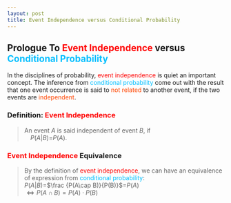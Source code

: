 ```yaml
---
layout: post
title: Event Independence versus Conditional Probability
---
```


## Prologue To <font color="Red">Event Independence</font> versus <font color="DeepSkyBlue">Conditional Probability</font>
<p class="message">
In the disciplines of probability, <font color="Red">event independence</font> is quiet an important concept.  
The inference from <font color="DeepSkyBlue">conditional probability</font> come out with the result that one event occurrence is said to <font color="OrangeRed">not related</font> to another event, if the two events are <font color="OrangeRed">independent</font>.  
</p>

### Definition: <font color="Red">Event Independence</font>
>An event $A$ is said independent of event $B$, if  
>$\;\;\;\;P(A\vert B)$=$P(A)$.  

### <font color="Red">Event Independence</font> Equivalence
>By the definition of <font color="Red">event independence</font>, we can have an equivalence of expression from <font color="DeepSkyBlue">conditional probability</font>:  
>$P(A\vert B)$=$\frac {P(A\cap B)}{P(B)}$=$P(A)$  
>$\Leftrightarrow P(A\cap B)=P(A)\cdot P(B)$  

<!-- Γ -->
<!-- \Omega -->
<!-- \subset -->
<!-- \cap intersection -->
<!-- \cup union -->
<!-- P(A\vert C) -->
<!-- \Rightarrow -->
<!-- \Leftarrow -->
<!-- \Leftrightarrow -->
<!-- \frac{\Gamma(k + n)}{\Gamma(n)} \frac{1}{r^k}  -->
<!-- \mbox{\large$\vert$}\nolimits_0^\infty -->
<!-- \vert_0^\infty -->
<!-- \vert_{0.5}^{\infty} -->
<!-- &prime; ′ -->
<!-- &Prime; ″ -->
<!-- $E\lbrack X\rbrack$ -->
<!-- \overline{X_n} -->
<!-- \underset{Succss}P -->
<!-- \frac{{\overline {X_n}}-\mu}{S/\sqrt n} -->
<!-- \lim_{t\rightarrow\infty} -->
<!-- \int_{0}^{a}\lambda\cdot e^{-\lambda\cdot t}\operatorname dt -->

<!-- Notes -->
<!-- <font color="OrangeRed">items, verb, to make it the focus</font> -->
<!-- <font color="Red">KKT</font> -->
<!-- <font color="Red">SMO heuristics</font> -->
<!-- <font color="Red">F</font> distribution -->
<!-- <font color="Red">t</font> distribution -->
<!-- <font color="DeepSkyBlue">suggested item, soft item</font> -->
<!-- <font color="RoyalBlue">old alpha, quiz, example</font> -->
<!-- <font color="Green">new alpha</font> -->

<!-- <font color="DeepPink">positive conclusion, finding</font> -->
<!-- <font color="RosyBrown">negative conclusion, finding</font> -->

<!-- <font color="#00ADAD">policy</font> -->
<!-- <font color="#6100A8">full observable</font> -->
<!-- <font color="#FFAC12">partial observable</font> -->
<!-- <font color="#EB00EB">stochastic</font> -->
<!-- <font color="#8400E6">state transition</font> -->
<!-- <font color="#D600D6">discount factor gamma $\gamma$</font> -->
<!-- <font color="#D600D6">$V(S)$</font> -->
<!-- <font color="#9300FF">immediate reward R(S)</font> -->

<!-- <font color="Brown">proof::mjtsai1974</font> -->

<!-- 
[1]Given the vehicles pass through a highway toll station is $6$ per minute, what is the probability that no cars within $30$ seconds?
><font color="DeepSkyBlue">[1]</font>
><font color="OrangeRed">Given the vehicles pass through a highway toll station is $6$ per minute, what is the probability that no cars within $30$ seconds?</font>  
-->

<!-- https://www.medcalc.org/manual/gamma_distribution_functions.php -->
<!-- https://www.statlect.com/probability-distributions/student-t-distribution#hid5 -->
<!-- http://www.wiris.com/editor/demo/en/ -->